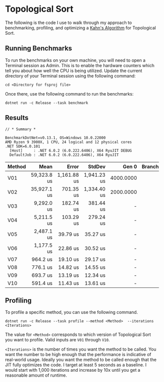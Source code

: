 # Topological Sort

The following is the code I use to walk through my approach to benchmarking, profiling, and optimizing a [Kahn's Algorithm](https://en.wikipedia.org/wiki/Topological_sorting) for Topological Sort.

## Running Benchmarks

To run the benchmarks on your own machine, you will need to open a Terminal session as Admin. This is to enable the hardware counters which tell you about how well the CPU is being utilized. Update the current directory of your Terminal session using the following command:

`cd <Directory for fsproj file>`

Once there, use the following command to run the benchmarks:

`dotnet run -c Release --task benchmark`


## Results

```
// * Summary *

BenchmarkDotNet=v0.13.1, OS=Windows 10.0.22000
AMD Ryzen 9 3900X, 1 CPU, 24 logical and 12 physical cores
.NET SDK=6.0.101
  [Host]     : .NET 6.0.2 (6.0.222.6406), X64 RyuJIT DEBUG
  DefaultJob : .NET 6.0.2 (6.0.222.6406), X64 RyuJIT
```

| Method |        Mean |       Error |      StdDev |     Gen 0 | BranchInstructions/Op | BranchMispredictions/Op | CacheMisses/Op | Allocated |
|------- |------------:|------------:|------------:|----------:|----------------------:|------------------------:|---------------:|----------:|
|    V01 | 59,323.8 us | 1,161.88 us | 1,941.23 us | 4000.0000 |           130,524,046 |               1,132,772 |        599,154 | 39,926 KB |
|    V02 | 35,927.1 us |   701.35 us | 1,334.40 us | 2000.0000 |            74,829,563 |                 638,540 |        459,013 | 21,048 KB |
|    V03 |  9,292.0 us |   182.74 us |   381.44 us |         - |            14,294,267 |                 211,910 |        223,812 |  6,142 KB |
|    V04 |  5,211.5 us |   103.29 us |   279.24 us |         - |             7,032,927 |                 151,981 |        147,408 |  6,142 KB |
|    V05 |  2,487.1 us |    39.79 us |    35.27 us |         - |             3,726,814 |                 157,559 |        102,400 |  2,766 KB |
|    V06 |  1,177.5 us |    22.86 us |    30.52 us |         - |             2,194,399 |                  84,827 |         81,920 |  1,360 KB |
|    V07 |    964.2 us |    19.10 us |    29.17 us |         - |             1,619,373 |                  68,575 |         53,909 |    845 KB |
|    V08 |    776.1 us |    14.82 us |    14.55 us |         - |             1,295,300 |                  59,272 |         41,683 |    508 KB |
|    V09 |    693.7 us |    13.19 us |    12.34 us |         - |             1,164,228 |                  55,416 |         31,563 |    235 KB |
|    V10 |    591.4 us |    11.43 us |    13.61 us |         - |               980,061 |                  48,593 |         32,209 |    235 KB |

## Profiling

To profile a specific method, you can use the following command.

`dotnet run -c Release --task profile --method <Method>  --iterations <Iterations>`

The value for `<Method>` corresponds to which version of Topological Sort you want to profile. Valid inputs are `V01` through `V10`.

`<Iterations>` is the number of times you want the method to be called. You want the number to be high enough that the performance is indicative of real-world usage. Ideally you want the method to be called enough that the JIT fully optimizes the code. I target at least 5 seconds as a baseline. I would start with 1,000 iterations and increase by 10x until you get a reasonable amount of runtime.

